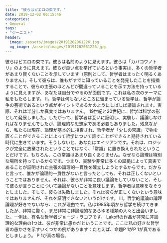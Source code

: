 ```yaml
---
title: "彼らはピエロの束です。"
date: 2019-12-02 06:15:46
categories:
- General
tags:
- "ジーニスト"
header:
  image: /assets/images/20191202061226.jpg
  og_image: /assets/images/20191202061226.jpg
---
```


彼らはピエロの束です。彼らは名前のように見えます。彼らは「カバコウノトリ」のように見えます。彼らが良い点を挙げているという事実は、多くの哲学者があまり賢くないことを示しています（原則として、哲学者はまったく明るくありません）。そして彼らは、誰もがすでに知っていることを発見したことを指摘することで、彼らの主張のほとんどが間違っていることを示す方法を持っているように見えますが、あなたは自分でやるのが面倒です。これは私の次のテーマに私をもたらします。 II。哲学は何もないところに留まっている哲学は、哲学が論争の芸術であるという点がポイントであるかのようにしばしば議論されます。実際、それは半分しか真実ではありません。 19世紀と20世紀に、哲学は科学の形として発展しました。したがって、哲学者は互いに証明し、実験し、議論しなければなりませんでしたが、論理的な思想家である必要もありました。残念ながら、私たちは現在、論理が基本的に拒否され、哲学者が「少しの常識」で物を置くことができることによって哲学について話すことができると期待されている時代に生きています。そうしないと、あなたはエイリアンです。それは、ロジックが完全に放棄されたということではなく、「常識」に置き換えられたということだけです。もちろん、この常識はあまり良くありません。なぜなら論理は特別な場所を持っているからです。つまり、実験や非常に多くの証拠によって真実であることが証明された主張の論理的一貫性を確立しようとするからです。だからと言って、誰かが論理的一貫性がないと言ったとしても、それは正しくないということではありません。それは、彼らが非常に良い議論をしていないこと、そして彼らが言うことについて議論がないことを意味します。哲学者は意味をなそうとしました、そして、彼らは失敗しました。それは彼らが正しくないという意味ではありませんが、それを証明できないというだけです。 III。哲学的議論の論理論理が好きでないなら、これが理由です。私は1985年頃から哲学を続けてきましたが、非常に賢く、まだ非常に非論理的なあらゆる種類の人々と出会いました。一例は、有名な哲学者ジョージ・ラコフです。 Lakoffの作品が非常に非論理的な理由の1つは、彼が非常に愚かだということです。ここに私の好きな哲学者の愚かさを示すいくつかの例があります：たとえば、命題P 1がP 1が真であるとしましょう。 P 1が真の場合、
